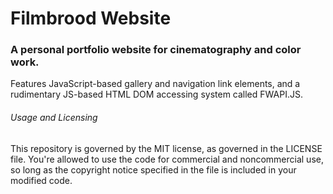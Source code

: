# Filmbrood Website
### A personal portfolio website for cinematography and color work.

Features JavaScript-based gallery and navigation link elements, and a rudimentary JS-based HTML DOM accessing system called FWAPI.JS.

###### Usage and Licensing

This repository is governed by the MIT license, as governed in the LICENSE file. You're allowed to use the code for commercial and noncommercial use, so long as the copyright notice specified in the file is included in your modified code. 
